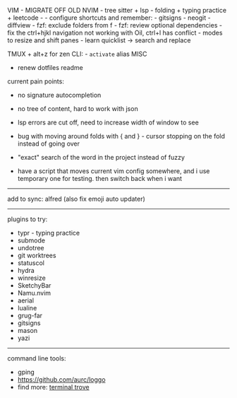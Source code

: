 VIM
	- MIGRATE OFF OLD NVIM
		- tree sitter + lsp
		- folding
		+ typing practice
		+ leetcode
	-
	- configure shortcuts and remember:
		- gitsigns
		- neogit
		- diffview
	- fzf: exclude folders from <leader>f
	- fzf: review optional dependencies
	- fix the ctrl+hjkl navigation not working with Oil, ctrl+l has conflict
	- modes to resize and shift panes
	- learn quicklist  ->  search and replace

TMUX
	+ alt+z for zen
CLI:
	- `activate` alias
MISC
- renew dotfiles readme


current pain points:
- no signature autocompletion
- no tree of content, hard to work with json
- lsp errors are cut off, need to increase width of window to see
- bug with moving around folds with { and } - cursor stopping on the fold instead of going over

- "exact" search of the word in the project instead of fuzzy
- have a script that moves current vim config somewhere, and i use temporary one for testing. then switch back when i want

---

add to sync:
    alfred (also fix emoji auto updater)

---

plugins to try:
- typr - typing practice
- submode
- undotree
- git worktrees
- statuscol
- hydra
- winresize
- SketchyBar
- Namu.nvim
- aerial
- lualine
- grug-far
- gitsigns
- mason
- yazi


---

command line tools:
- gping
- https://github.com/aurc/loggo
- find more: [terminal trove](https://terminaltrove.com/)
